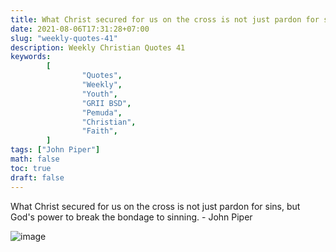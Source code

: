 ```yaml
---
title: What Christ secured for us on the cross is not just pardon for sins, but God's power to break the bondage to sinning.
date: 2021-08-06T17:31:28+07:00
slug: "weekly-quotes-41"
description: Weekly Christian Quotes 41
keywords:
        [
                "Quotes",
                "Weekly",
                "Youth",
                "GRII BSD",
                "Pemuda",
                "Christian",
                "Faith",
        ]
tags: ["John Piper"]
math: false
toc: true
draft: false
---
```


What Christ secured for us on the cross is not just pardon for sins, but God's power to break the bondage to sinning. - John Piper

![image](/images/quotes/20210805.jpeg)
